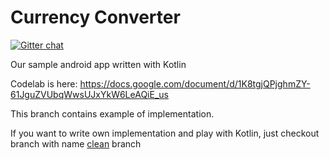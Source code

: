 # Currency Converter
[![Gitter chat](https://badges.gitter.im/kotlinsg/gitter.png)](https://gitter.im/kotlinsg/workshop-aug-2017)

Our sample android app written with Kotlin

Codelab is here:
https://docs.google.com/document/d/1K8tgjQPjghmZY-61JguZVUbqWwsUJxYkW6LeAQiE_us

This branch contains example of implementation.

If you want to write own implementation and play with Kotlin, just checkout branch with name [clean](https://github.com/kotlinsg/converter-workshop/tree/clean) branch